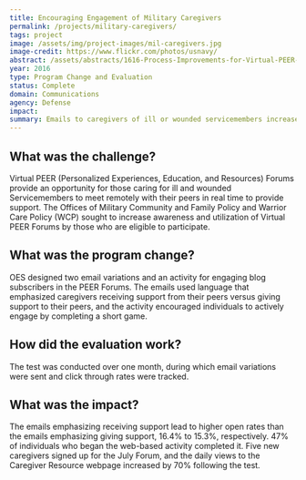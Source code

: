 ```yaml
---
title: Encouraging Engagement of Military Caregivers
permalink: /projects/military-caregivers/
tags: project
image: /assets/img/project-images/mil-caregivers.jpg
image-credit: https://www.flickr.com/photos/usnavy/
abstract: /assets/abstracts/1616-Process-Improvements-for-Virtual-PEER-Forums.pdf
year: 2016
type: Program Change and Evaluation
status: Complete
domain: Communications
agency: Defense
impact:
summary: Emails to caregivers of ill or wounded servicemembers increased awareness of available benefits.
---
```

## What was the challenge?

Virtual PEER (Personalized Experiences, Education, and Resources) Forums provide an opportunity for those caring for ill and wounded Servicemembers to meet remotely with their peers in real time to provide support. The Offices of Military Community and Family Policy and Warrior Care Policy (WCP) sought to increase awareness and utilization of Virtual PEER Forums by those who are eligible to participate.

## What was the program change?

OES designed two email variations and an activity for engaging blog subscribers in the PEER Forums. The emails used language that emphasized caregivers receiving support from their peers versus giving support to their peers, and the activity encouraged individuals to actively engage by completing a short game.

## How did the evaluation work?

The test was conducted over one month, during which email variations were sent and click through rates were tracked.

## What was the impact?

The emails emphasizing receiving support lead to higher open rates than the emails emphasizing giving support, 16.4% to 15.3%, respectively. 47% of individuals who began the web-based activity completed it. Five new caregivers signed up for the July Forum, and the daily views to the Caregiver Resource webpage increased by 70% following the test.
